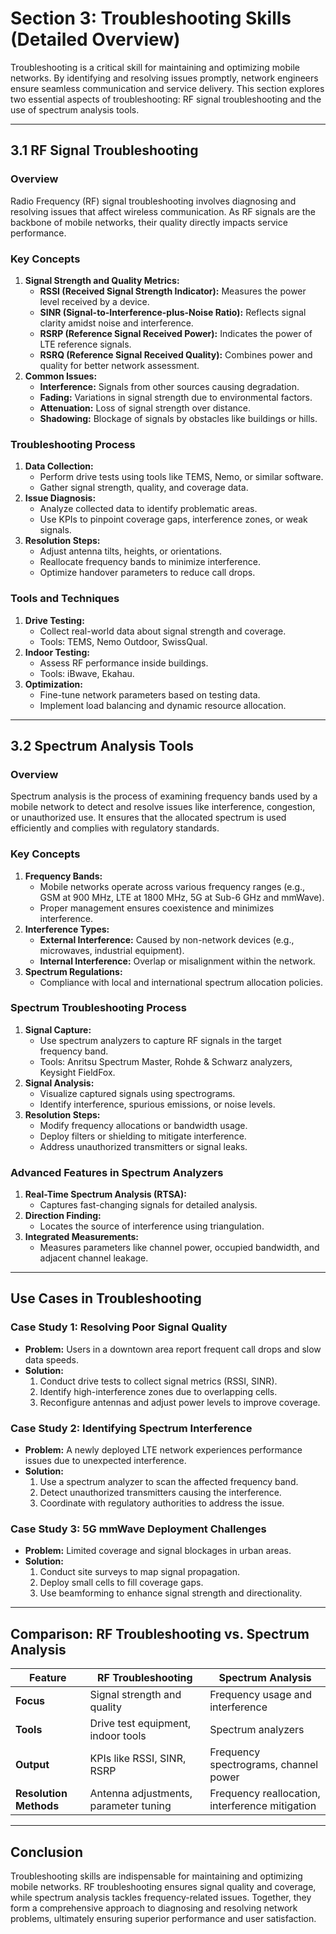 # **Section 3: Troubleshooting Skills (Detailed Overview)**

Troubleshooting is a critical skill for maintaining and optimizing mobile networks. By identifying and resolving issues promptly, network engineers ensure seamless communication and service delivery. This section explores two essential aspects of troubleshooting: RF signal troubleshooting and the use of spectrum analysis tools.

---

## **3.1 RF Signal Troubleshooting**

### **Overview**
Radio Frequency (RF) signal troubleshooting involves diagnosing and resolving issues that affect wireless communication. As RF signals are the backbone of mobile networks, their quality directly impacts service performance.

### **Key Concepts**
1. **Signal Strength and Quality Metrics:**
   - **RSSI (Received Signal Strength Indicator):** Measures the power level received by a device.
   - **SINR (Signal-to-Interference-plus-Noise Ratio):** Reflects signal clarity amidst noise and interference.
   - **RSRP (Reference Signal Received Power):** Indicates the power of LTE reference signals.
   - **RSRQ (Reference Signal Received Quality):** Combines power and quality for better network assessment.
2. **Common Issues:**
   - **Interference:** Signals from other sources causing degradation.
   - **Fading:** Variations in signal strength due to environmental factors.
   - **Attenuation:** Loss of signal strength over distance.
   - **Shadowing:** Blockage of signals by obstacles like buildings or hills.

### **Troubleshooting Process**
1. **Data Collection:**
   - Perform drive tests using tools like TEMS, Nemo, or similar software.
   - Gather signal strength, quality, and coverage data.
2. **Issue Diagnosis:**
   - Analyze collected data to identify problematic areas.
   - Use KPIs to pinpoint coverage gaps, interference zones, or weak signals.
3. **Resolution Steps:**
   - Adjust antenna tilts, heights, or orientations.
   - Reallocate frequency bands to minimize interference.
   - Optimize handover parameters to reduce call drops.

### **Tools and Techniques**
1. **Drive Testing:**
   - Collect real-world data about signal strength and coverage.
   - Tools: TEMS, Nemo Outdoor, SwissQual.
2. **Indoor Testing:**
   - Assess RF performance inside buildings.
   - Tools: iBwave, Ekahau.
3. **Optimization:**
   - Fine-tune network parameters based on testing data.
   - Implement load balancing and dynamic resource allocation.

---

## **3.2 Spectrum Analysis Tools**

### **Overview**
Spectrum analysis is the process of examining frequency bands used by a mobile network to detect and resolve issues like interference, congestion, or unauthorized use. It ensures that the allocated spectrum is used efficiently and complies with regulatory standards.

### **Key Concepts**
1. **Frequency Bands:**
   - Mobile networks operate across various frequency ranges (e.g., GSM at 900 MHz, LTE at 1800 MHz, 5G at Sub-6 GHz and mmWave).
   - Proper management ensures coexistence and minimizes interference.
2. **Interference Types:**
   - **External Interference:** Caused by non-network devices (e.g., microwaves, industrial equipment).
   - **Internal Interference:** Overlap or misalignment within the network.
3. **Spectrum Regulations:**
   - Compliance with local and international spectrum allocation policies.

### **Spectrum Troubleshooting Process**
1. **Signal Capture:**
   - Use spectrum analyzers to capture RF signals in the target frequency band.
   - Tools: Anritsu Spectrum Master, Rohde & Schwarz analyzers, Keysight FieldFox.
2. **Signal Analysis:**
   - Visualize captured signals using spectrograms.
   - Identify interference, spurious emissions, or noise levels.
3. **Resolution Steps:**
   - Modify frequency allocations or bandwidth usage.
   - Deploy filters or shielding to mitigate interference.
   - Address unauthorized transmitters or signal leaks.

### **Advanced Features in Spectrum Analyzers**
1. **Real-Time Spectrum Analysis (RTSA):**
   - Captures fast-changing signals for detailed analysis.
2. **Direction Finding:**
   - Locates the source of interference using triangulation.
3. **Integrated Measurements:**
   - Measures parameters like channel power, occupied bandwidth, and adjacent channel leakage.

---

## **Use Cases in Troubleshooting**

### **Case Study 1: Resolving Poor Signal Quality**
- **Problem:** Users in a downtown area report frequent call drops and slow data speeds.
- **Solution:**
  1. Conduct drive tests to collect signal metrics (RSSI, SINR).
  2. Identify high-interference zones due to overlapping cells.
  3. Reconfigure antennas and adjust power levels to improve coverage.

### **Case Study 2: Identifying Spectrum Interference**
- **Problem:** A newly deployed LTE network experiences performance issues due to unexpected interference.
- **Solution:**
  1. Use a spectrum analyzer to scan the affected frequency band.
  2. Detect unauthorized transmitters causing the interference.
  3. Coordinate with regulatory authorities to address the issue.

### **Case Study 3: 5G mmWave Deployment Challenges**
- **Problem:** Limited coverage and signal blockages in urban areas.
- **Solution:**
  1. Conduct site surveys to map signal propagation.
  2. Deploy small cells to fill coverage gaps.
  3. Use beamforming to enhance signal strength and directionality.

---

## **Comparison: RF Troubleshooting vs. Spectrum Analysis**
| Feature                | RF Troubleshooting                  | Spectrum Analysis                     |
|------------------------|-------------------------------------|---------------------------------------|
| **Focus**             | Signal strength and quality         | Frequency usage and interference      |
| **Tools**             | Drive test equipment, indoor tools  | Spectrum analyzers                    |
| **Output**            | KPIs like RSSI, SINR, RSRP          | Frequency spectrograms, channel power |
| **Resolution Methods**| Antenna adjustments, parameter tuning| Frequency reallocation, interference mitigation |

---

## **Conclusion**
Troubleshooting skills are indispensable for maintaining and optimizing mobile networks. RF troubleshooting ensures signal quality and coverage, while spectrum analysis tackles frequency-related issues. Together, they form a comprehensive approach to diagnosing and resolving network problems, ultimately ensuring superior performance and user satisfaction.

